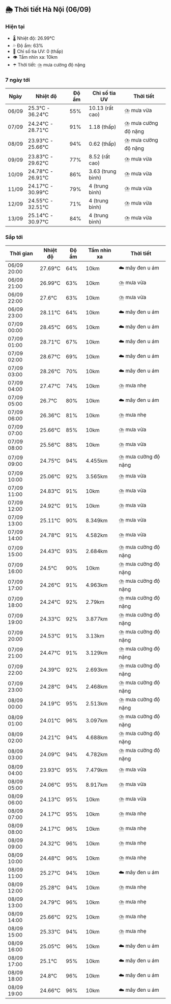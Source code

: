 ## 🌦️ Thời tiết Hà Nội (06/09)

### Hiện tại

- 🌡️ Nhiệt độ: 26.99℃
- 💦 Độ ẩm: 63%
- 🌟 Chỉ số tia UV: 0 (thấp)
- 👁️ Tầm nhìn xa: 10km
- ☂️ Thời tiết: ⛈️ mưa cường độ nặng

### 7 ngày tới

| Ngày | Nhiệt độ | Độ ẩm | Chỉ số tia UV | Thời tiết |
| --- | --- | --- | --- | --- |
| 06/09 | 25.3℃ - 36.24℃ | 55% | 10.13 (rất cao) | ⛈️ mưa vừa |
| 07/09 | 24.24℃ - 28.71℃ | 91% | 1.18 (thấp) | ⛈️ mưa cường độ nặng |
| 08/09 | 23.93℃ - 25.66℃ | 94% | 0.62 (thấp) | ⛈️ mưa cường độ nặng |
| 09/09 | 23.83℃ - 29.62℃ | 77% | 8.52 (rất cao) | ⛈️ mưa vừa |
| 10/09 | 24.78℃ - 26.91℃ | 86% | 3.63 (trung bình) | ⛈️ mưa vừa |
| 11/09 | 24.17℃ - 30.99℃ | 79% | 4 (trung bình) | ⛈️ mưa vừa |
| 12/09 | 24.55℃ - 32.51℃ | 71% | 4 (trung bình) | ⛈️ mưa vừa |
| 13/09 | 25.14℃ - 30.97℃ | 84% | 4 (trung bình) | ⛈️ mưa vừa |

### Sắp tới

| Thời gian | Nhiệt độ | Độ ẩm | Tầm nhìn xa | Thời tiết |
| --- | --- | --- | --- | --- |
| 06/09 20:00 | 27.69℃ | 64% | 10km | ☁️ mây đen u ám |
| 06/09 21:00 | 26.99℃ | 63% | 10km | ⛈️ mưa vừa |
| 06/09 22:00 | 27.6℃ | 63% | 10km | ⛈️ mưa vừa |
| 06/09 23:00 | 28.11℃ | 64% | 10km | ☁️ mây đen u ám |
| 07/09 00:00 | 28.45℃ | 66% | 10km | ☁️ mây đen u ám |
| 07/09 01:00 | 28.71℃ | 67% | 10km | ☁️ mây đen u ám |
| 07/09 02:00 | 28.67℃ | 69% | 10km | ☁️ mây đen u ám |
| 07/09 03:00 | 28.26℃ | 70% | 10km | ☁️ mây đen u ám |
| 07/09 04:00 | 27.47℃ | 74% | 10km | ⛈️ mưa nhẹ |
| 07/09 05:00 | 26.7℃ | 80% | 10km | ☁️ mây đen u ám |
| 07/09 06:00 | 26.36℃ | 81% | 10km | ⛈️ mưa nhẹ |
| 07/09 07:00 | 25.66℃ | 85% | 10km | ⛈️ mưa vừa |
| 07/09 08:00 | 25.56℃ | 88% | 10km | ⛈️ mưa vừa |
| 07/09 09:00 | 24.75℃ | 94% | 4.455km | ⛈️ mưa cường độ nặng |
| 07/09 10:00 | 25.06℃ | 92% | 3.565km | ⛈️ mưa vừa |
| 07/09 11:00 | 24.83℃ | 91% | 10km | ⛈️ mưa vừa |
| 07/09 12:00 | 24.92℃ | 91% | 10km | ⛈️ mưa vừa |
| 07/09 13:00 | 25.11℃ | 90% | 8.349km | ⛈️ mưa vừa |
| 07/09 14:00 | 24.78℃ | 91% | 4.582km | ⛈️ mưa vừa |
| 07/09 15:00 | 24.43℃ | 93% | 2.684km | ⛈️ mưa cường độ nặng |
| 07/09 16:00 | 24.5℃ | 90% | 10km | ⛈️ mưa cường độ nặng |
| 07/09 17:00 | 24.26℃ | 91% | 4.963km | ⛈️ mưa cường độ nặng |
| 07/09 18:00 | 24.24℃ | 92% | 2.79km | ⛈️ mưa cường độ nặng |
| 07/09 19:00 | 24.33℃ | 92% | 3.877km | ⛈️ mưa cường độ nặng |
| 07/09 20:00 | 24.53℃ | 91% | 3.13km | ⛈️ mưa cường độ nặng |
| 07/09 21:00 | 24.47℃ | 91% | 3.129km | ⛈️ mưa cường độ nặng |
| 07/09 22:00 | 24.39℃ | 92% | 2.693km | ⛈️ mưa cường độ nặng |
| 07/09 23:00 | 24.28℃ | 94% | 2.468km | ⛈️ mưa cường độ nặng |
| 08/09 00:00 | 24.19℃ | 95% | 2.513km | ⛈️ mưa cường độ nặng |
| 08/09 01:00 | 24.01℃ | 96% | 3.097km | ⛈️ mưa cường độ nặng |
| 08/09 02:00 | 24.21℃ | 94% | 4.688km | ⛈️ mưa cường độ nặng |
| 08/09 03:00 | 24.09℃ | 94% | 4.782km | ⛈️ mưa cường độ nặng |
| 08/09 04:00 | 23.93℃ | 95% | 7.479km | ⛈️ mưa vừa |
| 08/09 05:00 | 24.06℃ | 95% | 8.917km | ⛈️ mưa vừa |
| 08/09 06:00 | 24.13℃ | 95% | 10km | ⛈️ mưa vừa |
| 08/09 07:00 | 24.17℃ | 95% | 10km | ⛈️ mưa nhẹ |
| 08/09 08:00 | 24.17℃ | 96% | 10km | ⛈️ mưa nhẹ |
| 08/09 09:00 | 24.32℃ | 96% | 10km | ⛈️ mưa nhẹ |
| 08/09 10:00 | 24.48℃ | 96% | 10km | ⛈️ mưa nhẹ |
| 08/09 11:00 | 25.27℃ | 94% | 10km | ☁️ mây đen u ám |
| 08/09 12:00 | 25.28℃ | 94% | 10km | ⛈️ mưa nhẹ |
| 08/09 13:00 | 24.79℃ | 96% | 10km | ⛈️ mưa nhẹ |
| 08/09 14:00 | 25.66℃ | 92% | 10km | ⛈️ mưa nhẹ |
| 08/09 15:00 | 25.33℃ | 94% | 10km | ⛈️ mưa nhẹ |
| 08/09 16:00 | 25.05℃ | 96% | 10km | ☁️ mây đen u ám |
| 08/09 17:00 | 25.1℃ | 95% | 10km | ☁️ mây đen u ám |
| 08/09 18:00 | 24.8℃ | 96% | 10km | ☁️ mây đen u ám |
| 08/09 19:00 | 24.66℃ | 96% | 10km | ☁️ mây đen u ám |
